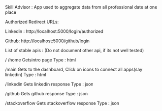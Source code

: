 Skill Advisor :
App used to aggregate data from all professional date at one place

Authorized Redirect URLs:

Linkedin : 
http://localhost:5000/login/authorized

Github: 
http://localhost:5000/github/login



List of stable apis : (Do not document other api, if its not well tested)

/
/home
     Getsintro page
     Type : html

/main
     Gets to the dashboard, Click on icons to connect all apps(say linkedin)
     Type : html

/linkedin
     Gets linkedin response
     Type : json

/github
     Gets github response
     Type : json

/stackoverflow
     Gets stackoverflow response
     Type : json
